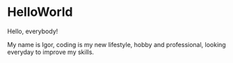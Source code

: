 # HelloWorld

Hello, everybody!

My name is Igor, coding is my new lifestyle, hobby and professional, looking everyday to improve my skills.
